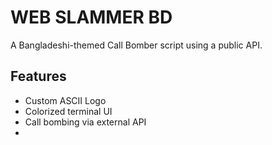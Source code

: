 # WEB SLAMMER BD

A Bangladeshi-themed Call Bomber script using a public API.

## Features
- Custom ASCII Logo
- Colorized terminal UI
- Call bombing via external API
- 
